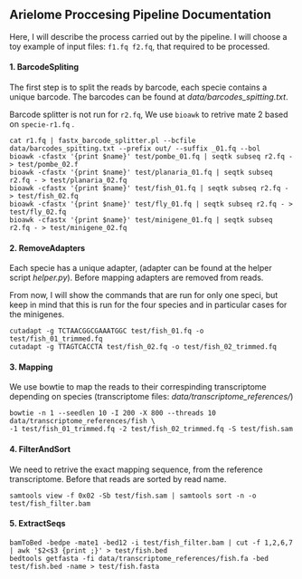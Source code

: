 ## Arielome Proccesing Pipeline Documentation

Here, I will describe the process carried out by the pipeline. I will choose a toy example of input files: `f1.fq f2.fq`, that required to be processed.

#### 1. BarcodeSpliting 

The first step is to split the reads by barcode, each specie contains a unique barcode. The barcodes can be found at *data/barcodes_spitting.txt*. 

Barcode splitter is not run for `r2.fq`, We use `bioawk` to retrive mate 2 based on `specie-r1.fq`  .

```
cat r1.fq | fastx_barcode_splitter.pl --bcfile data/barcodes_spitting.txt --prefix out/ --suffix _01.fq --bol
bioawk -cfastx '{print $name}' test/pombe_01.fq | seqtk subseq r2.fq - > test/pombe_02.f
bioawk -cfastx '{print $name}' test/planaria_01.fq | seqtk subseq r2.fq - > test/planaria_02.fq
bioawk -cfastx '{print $name}' test/fish_01.fq | seqtk subseq r2.fq - > test/fish_02.fq
bioawk -cfastx '{print $name}' test/fly_01.fq | seqtk subseq r2.fq - > test/fly_02.fq
bioawk -cfastx '{print $name}' test/minigene_01.fq | seqtk subseq r2.fq - > test/minigene_02.fq
```

#### 2. RemoveAdapters

Each specie has a unique adapter, (adapter can be found at the helper script *helper.py*). Before mapping adapters are removed from reads.

From now, I will show the commands that are run for only one speci, but keep in mind that this is run for the four species and in particular cases for the minigenes.


```
cutadapt -g TCTAACGGCGAAATGGC test/fish_01.fq -o test/fish_01_trimmed.fq
cutadapt -g TTAGTCACCTA test/fish_02.fq -o test/fish_02_trimmed.fq
```

#### 3. Mapping

We use bowtie to map the reads to their correspinding transcriptome depending on species (transcriptome files: *data/transcriptome_references/*)

```
bowtie -n 1 --seedlen 10 -I 200 -X 800 --threads 10 data/transcriptome_references/fish \
-1 test/fish_01_trimmed.fq -2 test/fish_02_trimmed.fq -S test/fish.sam
```

#### 4. FilterAndSort

We need to retrive the exact mapping sequence, from the reference transcriptome. Before that reads are sorted by read name.

```
samtools view -f 0x02 -Sb test/fish.sam | samtools sort -n -o test/fish_filter.bam
```

#### 5. ExtractSeqs

```
bamToBed -bedpe -mate1 -bed12 -i test/fish_filter.bam | cut -f 1,2,6,7 | awk '$2<$3 {print ;}' > test/fish.bed
bedtools getfasta -fi data/transcriptome_references/fish.fa -bed test/fish.bed -name > test/fish.fasta
```

